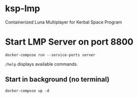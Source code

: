 # ksp-lmp
Containerized Luna Multiplayer for Kerbal Space Program

# Start LMP Server on port 8800
`docker-compose run --service-ports server`

`/help` displays available commands.

## Start in background (no terminal)
`docker-compose up -d`
